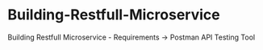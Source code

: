 # Building-Restfull-Microservice
Building Restfull Microservice - Requirements -> Postman API Testing Tool
